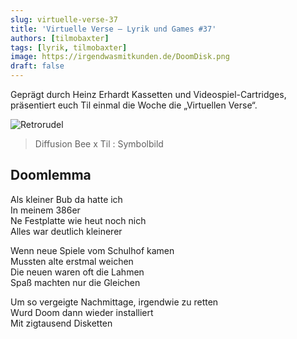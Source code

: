 ```yaml
---
slug: virtuelle-verse-37
title: 'Virtuelle Verse – Lyrik und Games #37'
authors: [tilmobaxter]
tags: [lyrik, tilmobaxter]
image: https://irgendwasmitkunden.de/DoomDisk.png
draft: false
---
```


Geprägt durch Heinz Erhardt Kassetten und Videospiel-Cartridges, präsentiert euch Til einmal die Woche die „Virtuellen Verse“.
<!--truncate-->

![Retrorudel](https://irgendwasmitkunden.de/DoomDisk.png)
>  Diffusion Bee x Til : Symbolbild

## Doomlemma 

Als kleiner Bub da hatte ich  
In meinem 386er  
Ne Festplatte wie heut noch nich  
Alles war deutlich kleinerer  

Wenn neue Spiele vom Schulhof kamen  
Mussten alte erstmal weichen  
Die neuen waren oft die Lahmen  
Spaß machten nur die Gleichen  

Um so vergeigte Nachmittage, irgendwie zu retten  
Wurd Doom dann wieder installiert  
Mit zigtausend Disketten
